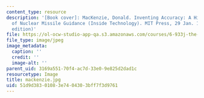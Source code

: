 ```yaml
---
content_type: resource
description: '[Book cover]: MacKenzie, Donald. Inventing Accuracy: A Historical Sociology
  of Nuclear Missile Guidance (Inside Technology). MIT Press, 29 Jan. 1993. (Reprint
  edition)'
file: https://ol-ocw-studio-app-qa.s3.amazonaws.com/courses/6-933j-the-structure-of-engineering-revolutions-fall-2001/51d9d38301083e7404303bff7f3d9761_mackenzie.jpg
file_type: image/jpeg
image_metadata:
  caption: ''
  credit: ''
  image-alt: ''
parent_uid: 3169a551-70f4-ac7d-33e0-9e825d2dad1c
resourcetype: Image
title: mackenzie.jpg
uid: 51d9d383-0108-3e74-0430-3bff7f3d9761
---
```

